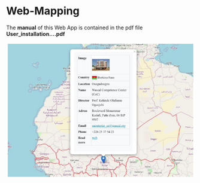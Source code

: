 # Web-Mapping
The **manual** of this Web App is contained in the pdf file **User_installation....pdf** 

![Alt text](https://github.com/Tanko30/Web-Mapping/blob/main/coc.png "WASCAL CoC")
